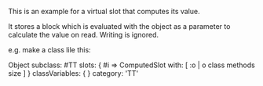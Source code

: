 This is an example for a virtual slot that computes its value. 

It stores a block which is evaluated with the object as a parameter to calculate the value
on read. Writing is ignored.

e.g. make a class lile this:

Object subclass: #TT
	slots: { #i => ComputedSlot with: [ :o | o class methods size ] }
	classVariables: {  }
	category: 'TT'